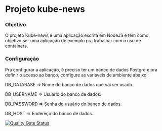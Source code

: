 # Projeto kube-news

### Objetivo
O projeto Kube-news é uma aplicação escrita em NodeJS e tem como objetivo ser uma aplicação de exemplo pra trabalhar com o uso de containers.

### Configuração
Pra configurar a aplicação, é preciso ter um banco de dados Postgre e pra definir o acesso ao banco, configure as variáveis de ambiente abaixo:

DB_DATABASE => Nome do banco de dados que vai ser usado.

DB_USERNAME => Usuário do banco de dados.

DB_PASSWORD => Senha do usuário do banco de dados.

DB_HOST => Endereço do banco de dados.

[![Quality Gate Status](http://35.196.228.199:9000/api/project_badges/measure?project=sonar-kube-news&metric=alert_status)](http://35.196.228.199:9000/dashboard?id=sonar-kube-news)

